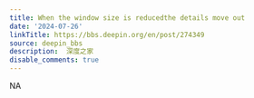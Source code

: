 ```yaml
---
title: When the window size is reducedthe details move out
date: '2024-07-26'
linkTitle: https://bbs.deepin.org/en/post/274349
source: deepin_bbs
description:  深度之家 
disable_comments: true
---
```

NA
